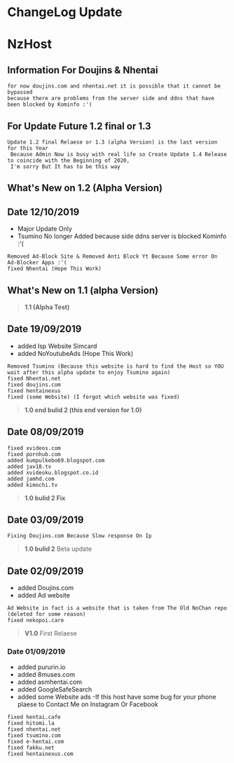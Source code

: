 # ChangeLog Update 
# NzHost 


## Information For Doujins & Nhentai
```
for now doujins.com and nhentai.net it is possible that it cannot be bypassed 
because there are problems from the server side and ddns that have been blocked by Kominfo :'(
```
## For Update Future 1.2 final or 1.3
```
Update 1.2 final Relaese or 1.3 (alpha Version) is the last version for this Year
 Because Admin Now is busy with real life so Create Update 1.4 Release to coincide with the Beginning of 2020,
 I'm sorry But It has to be this way
```

## What's New on 1.2 (Alpha Version)
## Date 12/10/2019
- Major Update Only
- Tsumino No longer Added because side ddns server is blocked Kominfo :'(
``` 
Removed Ad-Block Site & Removed Anti Block Yt Because Some error On Ad-Blocker Apps :'(
fixed Nhentai (Hope This Work)
```
 
## What's New on 1.1 (alpha Version) 

>**1.1 (Alpha Test)**
## Date 19/09/2019
- added Isp Website Simcard
- added NoYoutubeAds (Hope This Work)
```
Removed Tsumino (Because this website is hard to find the Host so YOU ​​wait after this alpha update to enjoy Tsumino again)
fixed Nhentai.net
fixed doujins.com
fixed hentainexus
fixed (some Website) (I forgot which website was fixed)
```


>**1.0 end bulid 2 (this end version for 1.0)**
## Date 08/09/2019
```
fixed xvideos.com
fixed pornhub.com
added kumpulkebo69.blogspot.com
added jav18.tv
added xvideoku.blogspot.co.id
added jamhd.com
added kimochi.tv
```

>**1.0 bulid 2 Fix**
## Date 03/09/2019
```
Fixing Doujins.com Because Slow response On Ip
```


>**1.0 bulid 2** Beta update 
## Date 02/09/2019
- added Doujins.com
- added Ad website
```
Ad Website in fact is a website that is taken from The Old NoChan repo (deleted for some reason)
fixed nekopoi.care
```


>**V1.0** First Relaese
### Date 01/09/2019
- added pururin.io
- added 8muses.com
- added asmhentai.com
- added GoogleSafeSearch
- added some Website ads
-If this host have some bug for your phone plaese to Contact Me on Instagram Or Facebook
```
fixed hentai.cafe
fixed hitomi.la
fixed nhentai.net
fixed tsumino.com
fixed e-hentai.com
fixed fakku.net
fixed hentainexus.com
```

